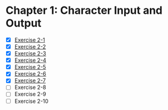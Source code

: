 # Chapter 1: Character Input and Output

- [x] [Exercise 2-1](./ex.2.1.c)
- [x] [Exercise 2-2](./ex.2.2.c)
- [x] [Exercise 2-3](./ex.2.3.c)
- [x] [Exercise 2-4](./ex.2.4.c)
- [x] [Exercise 2-5](./ex.2.5.c)
- [x] [Exercise 2-6](./ex.2.6.c)
- [x] [Exercise 2-7](./ex.2.7.c)
- [ ] Exercise 2-8
- [ ] Exercise 2-9
- [ ] Exercise 2-10
